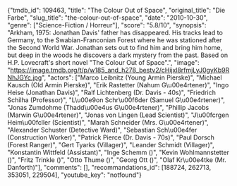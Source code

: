 {"tmdb_id": 109463, "title": "The Colour Out of Space", "original_title": "Die Farbe", "slug_title": "the-colour-out-of-space", "date": "2010-10-30", "genre": ["Science-Fiction / Horreur"], "score": "5.8/10", "synopsis": "Arkham, 1975: Jonathan Davis' father has disappeared. His tracks lead to Germany, to the Swabian-Franconian Forest where he was stationed after the Second World War. Jonathan sets out to find him and bring him home, but deep in the woods he discovers a dark mystery from the past. Based on H.P. Lovecraft's short novel \"The Colour Out of Space\".", "image": "https://image.tmdb.org/t/p/w185_and_h278_bestv2/cHijxl8rfmjLyJ0gyKb9RNhJGYc.jpg", "actors": ["Marco Leibnitz (Young Armin Pierske)", "Michael Kausch (Old Armin Pierske)", "Erik Rastetter (Nahum G\u00e4rtener)", "Ingo Heise (Jonathan Davis)", "Ralf Lichtenberg (Dr. Davis - 40s)", "Friedrich Schilha (Professor)", "L\u00e9on Schr\u00f6der (Samuel G\u00e4rtener)", "Jonas Zumdohme (Thadd\u00e4us G\u00e4rtener)", "Phillip Jacobs (Marwin G\u00e4rtener)", "Jonas von Lingen (Lead Scientist)", "J\u00fcrgen Heim\u00fcller (Scientist)", "Marah Schneider (Mrs. G\u00e4rtener)", "Alexander Schuster (Detective Ward)", "Sebastian Sch\u00e4fer (Construction Worker)", "Patrick Pierce (Dr. Davis - 70s)", "Paul Dorsch (Forest Ranger)", "Gert Tyarks (Villager)", "Leander Schmidt (Villager)", "Konstantin Wittfeld (Assistant)", "Inge Schemm ()", "Kevin Wohlmannstetter ()", "Fritz Trinkle ()", "Otto Thume ()", "Georg Ott ()", "Olaf Kr\u00e4tke (Mr. Danforth)"], "comments": [], "recommandations_id": [188724, 262713, 353051, 229504], "youtube_key": "notfound"}
